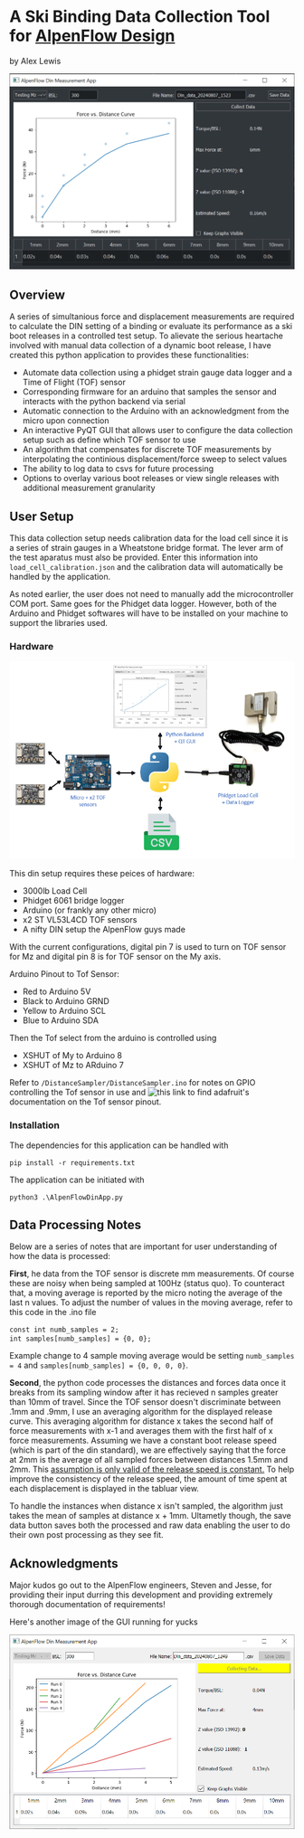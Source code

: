 # A Ski Binding Data Collection Tool for [AlpenFlow Design](https://www.alpenflowdesign.com/?srsltid=AfmBOoq_nodg2ozLw1kKz-2c_BeYo06hfF1Qi-odZfMAEKACfAORmYSZ)
by Alex Lewis

![DINGUI](/img/dinGui.png)

## Overview
A series of simultanious force and displacement measurements are required to calculate the DIN setting of a binding or evaluate its performance as a ski boot releases in a controlled test setup. To alievate the serious heartache involved with manual data collection of a dynamic boot release, I have created this python application to provides these functionalities:
* Automate data collection using a phidget strain gauge data logger and a Time of Flight (TOF) sensor 
* Corresponding firmware for an arduino that samples the sensor and interacts with the python backend via serial
* Automatic connection to the Arduino with an acknowledgment from the micro upon connection
* An interactive PyQT GUI that allows user to configure the data collection setup such as define which TOF sensor to use
* An algorithm that compensates for discrete TOF measurements by interpolating the continious displacement/force sweep to select values 
* The ability to log data to csvs for future processing
* Options to overlay various boot releases or view single releases with additional measurement granularity

## User Setup
This data collection setup needs calibration data for the load cell since it is a series of strain gauges in a Wheatstone bridge format. The lever arm of the test aparatus must also be provided. Enter this information into `load_cell_calibration.json` and the calibration data will automatically be handled by the application. 

As noted earlier, the user does not need to manually add the microcontroller COM port. Same goes for the Phidget data logger. However, both of the Arduino and Phidget softwares will have to be installed on your machine to support the libraries used. 

### Hardware
![hardware](/img/Hardware_Setup.png)

This din setup requires these peices of hardware:
* 3000lb Load Cell
* Phidget 6061 bridge logger
* Arduino (or frankly any other micro)
* x2 ST VL53L4CD TOF sensors
* A nifty DIN setup the AlpenFlow guys made

With the current configurations, digital pin 7 is used to turn on TOF sensor for Mz and digital pin 8 is for TOF sensor on the My axis. 

Arduino Pinout to Tof Sensor:
* Red to Arduino 5V
* Black to Arduino GRND
* Yellow to Arduino SCL
* Blue to Arduino SDA

Then the Tof select from the arduino is controlled using
* XSHUT of My to Arduino 8
* XSHUT of Mz to ARduino 7

Refer to `/DistanceSampler/DistanceSampler.ino` for notes on GPIO controlling the Tof sensor in use and ![this link](https://learn.adafruit.com/adafruit-vl53l4cd-time-of-flight-distance-sensor/pinouts) to find adafruit's documentation on the Tof sensor pinout.

### Installation
The dependencies for this application can be handled with 

```
pip install -r requirements.txt
```
The application can be initiated with
```
python3 .\AlpenFlowDinApp.py
```

## Data Processing Notes
Below are a series of notes that are important for user understanding of how the data is processed:

<b>First</b>, he data from the TOF sensor is discrete mm measurements. Of course these are noisy when being sampled at 100Hz (status quo). To counteract that, a moving average is reported by the micro noting the average of the last n values. To adjust the number of values in the moving average, refer to this code in the .ino file
```
const int numb_samples = 2;
int samples[numb_samples] = {0, 0};
```
Example change to 4 sample moving average would be setting `numb_samples = 4` and `samples[numb_samples] = {0, 0, 0, 0}`. 

<b>Second</b>, the python code processes the distances and forces data once it breaks from its sampling window after it has recieved n samples greater than 10mm of travel. Since the TOF sensor doesn't discriminate between .1mm and .9mm, I use an averaging algorithm for the displayed release curve. This averaging algorithm for distance x takes the second half of force measurements with x-1 and averages them with the first half of x force measurements. Assuming we have a constant boot release speed (which is part of the din standard), we are effectively saying that the force at 2mm is the average of all sampled forces between distances 1.5mm and 2mm. This <u>assumption is only valid of the release speed is constant.</u> To help improve the consistency of the release speed, the amount of time spent at each displacement is displayed in the tabluar view. 

To handle the instances when distance x isn't sampled, the algorithm just takes the mean of samples at distance x + 1mm. Ultametly though, the save data button saves both the processed and raw data enabling the user to do their own post processing as they see fit. 

## Acknowledgments
Major kudos go out to the AlpenFlow engineers, Steven and Jesse, for providing their input durring this development and providing extremely thorough documentation of requirements!

Here's another image of the GUI running for yucks

![other_gui_img](/img/din_gui_running.png)
